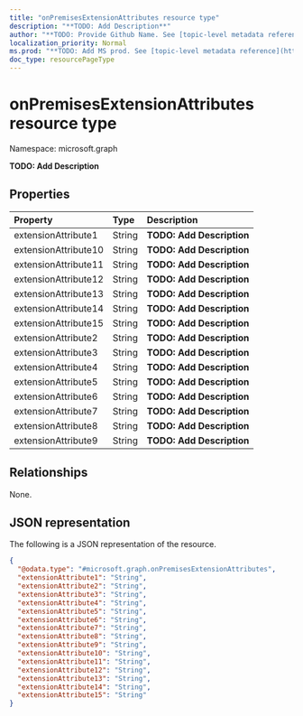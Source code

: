 ```yaml
---
title: "onPremisesExtensionAttributes resource type"
description: "**TODO: Add Description**"
author: "**TODO: Provide Github Name. See [topic-level metadata reference](https://msgo.azurewebsites.net/add/document/guidelines/metadata.html#topic-level-metadata)**"
localization_priority: Normal
ms.prod: "**TODO: Add MS prod. See [topic-level metadata reference](https://msgo.azurewebsites.net/add/document/guidelines/metadata.html#topic-level-metadata)**"
doc_type: resourcePageType
---
```


# onPremisesExtensionAttributes resource type

Namespace: microsoft.graph



**TODO: Add Description**

## Properties
|Property|Type|Description|
|:---|:---|:---|
|extensionAttribute1|String|**TODO: Add Description**|
|extensionAttribute10|String|**TODO: Add Description**|
|extensionAttribute11|String|**TODO: Add Description**|
|extensionAttribute12|String|**TODO: Add Description**|
|extensionAttribute13|String|**TODO: Add Description**|
|extensionAttribute14|String|**TODO: Add Description**|
|extensionAttribute15|String|**TODO: Add Description**|
|extensionAttribute2|String|**TODO: Add Description**|
|extensionAttribute3|String|**TODO: Add Description**|
|extensionAttribute4|String|**TODO: Add Description**|
|extensionAttribute5|String|**TODO: Add Description**|
|extensionAttribute6|String|**TODO: Add Description**|
|extensionAttribute7|String|**TODO: Add Description**|
|extensionAttribute8|String|**TODO: Add Description**|
|extensionAttribute9|String|**TODO: Add Description**|

## Relationships
None.

## JSON representation
The following is a JSON representation of the resource.
<!-- {
  "blockType": "resource",
  "@odata.type": "microsoft.graph.onPremisesExtensionAttributes"
}
-->
``` json
{
  "@odata.type": "#microsoft.graph.onPremisesExtensionAttributes",
  "extensionAttribute1": "String",
  "extensionAttribute2": "String",
  "extensionAttribute3": "String",
  "extensionAttribute4": "String",
  "extensionAttribute5": "String",
  "extensionAttribute6": "String",
  "extensionAttribute7": "String",
  "extensionAttribute8": "String",
  "extensionAttribute9": "String",
  "extensionAttribute10": "String",
  "extensionAttribute11": "String",
  "extensionAttribute12": "String",
  "extensionAttribute13": "String",
  "extensionAttribute14": "String",
  "extensionAttribute15": "String"
}
```

